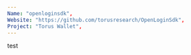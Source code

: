 ```yaml
---
Name: "openloginsdk",
Website: "https://github.com/torusresearch/OpenLoginSdk",
Project: "Torus Wallet",
---
```

<!--lang:en--> 
test
<!--lang:es--] 
test
<!--lang:de--] 
test
<!--lang:fr--] 
test
<!--lang:pl--] 
test
<!--lang:uk--] 
test
[!--lang:*-->  
